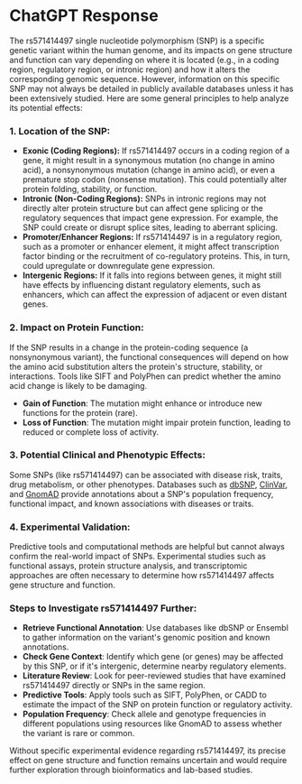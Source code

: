 # ChatGPT Response

The rs571414497 single nucleotide polymorphism (SNP) is a specific genetic variant within the human genome, and its impacts on gene structure and function can vary depending on where it is located (e.g., in a coding region, regulatory region, or intronic region) and how it alters the corresponding genomic sequence. However, information on this specific SNP may not always be detailed in publicly available databases unless it has been extensively studied. Here are some general principles to help analyze its potential effects:

### 1. **Location of the SNP**:
   - **Exonic (Coding Regions):**
     If rs571414497 occurs in a coding region of a gene, it might result in a synonymous mutation (no change in amino acid), a nonsynonymous mutation (change in amino acid), or even a premature stop codon (nonsense mutation). This could potentially alter protein folding, stability, or function.
   - **Intronic (Non-Coding Regions):**
     SNPs in intronic regions may not directly alter protein structure but can affect gene splicing or the regulatory sequences that impact gene expression. For example, the SNP could create or disrupt splice sites, leading to aberrant splicing.
   - **Promoter/Enhancer Regions:**
     If rs571414497 is in a regulatory region, such as a promoter or enhancer element, it might affect transcription factor binding or the recruitment of co-regulatory proteins. This, in turn, could upregulate or downregulate gene expression.
   - **Intergenic Regions:**
     If it falls into regions between genes, it might still have effects by influencing distant regulatory elements, such as enhancers, which can affect the expression of adjacent or even distant genes.

### 2. **Impact on Protein Function**:
   If the SNP results in a change in the protein-coding sequence (a nonsynonymous variant), the functional consequences will depend on how the amino acid substitution alters the protein's structure, stability, or interactions. Tools like SIFT and PolyPhen can predict whether the amino acid change is likely to be damaging. 

   - **Gain of Function**: The mutation might enhance or introduce new functions for the protein (rare).
   - **Loss of Function**: The mutation might impair protein function, leading to reduced or complete loss of activity.

### 3. **Potential Clinical and Phenotypic Effects**:
   Some SNPs (like rs571414497) can be associated with disease risk, traits, drug metabolism, or other phenotypes. Databases such as [dbSNP](https://www.ncbi.nlm.nih.gov/snp/), [ClinVar](https://www.ncbi.nlm.nih.gov/clinvar/), and [GnomAD](https://gnomad.broadinstitute.org/) provide annotations about a SNP's population frequency, functional impact, and known associations with diseases or traits.

### 4. **Experimental Validation**:
   Predictive tools and computational methods are helpful but cannot always confirm the real-world impact of SNPs. Experimental studies such as functional assays, protein structure analysis, and transcriptomic approaches are often necessary to determine how rs571414497 affects gene structure and function.

### Steps to Investigate rs571414497 Further:
   - **Retrieve Functional Annotation**: Use databases like dbSNP or Ensembl to gather information on the variant's genomic position and known annotations.
   - **Check Gene Context**: Identify which gene (or genes) may be affected by this SNP, or if it's intergenic, determine nearby regulatory elements.
   - **Literature Review**: Look for peer-reviewed studies that have examined rs571414497 directly or SNPs in the same region.
   - **Predictive Tools**: Apply tools such as SIFT, PolyPhen, or CADD to estimate the impact of the SNP on protein function or regulatory activity.
   - **Population Frequency**: Check allele and genotype frequencies in different populations using resources like GnomAD to assess whether the variant is rare or common.

Without specific experimental evidence regarding rs571414497, its precise effect on gene structure and function remains uncertain and would require further exploration through bioinformatics and lab-based studies.